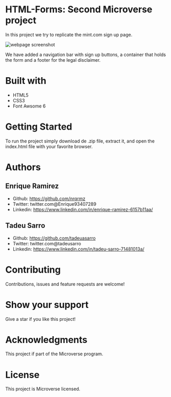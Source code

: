 # HTML-Forms: Second Microverse project

In this project we try to replicate the mint.com sign up page.

![webpage screenshot](https://github.com/nrqrmz/pull-request-test/blob/master/Microverse%20project%202%20screenshot.png)

We have added a navigation bar with sign up buttons, a container that holds the form and a footer for the legal disclaimer.

# Built with

* HTML5
* CSS3
* Font Awsome 6

# Getting Started
To run the project simply download de .zip file, extract it, and open the index.html file with your favorite browser.

# Authors

## Enrique Ramirez
* Github: https://github.com/nrqrmz
* Twitter: twitter.com@Enrique93407289
* Linkedin: https://www.linkedin.com/in/enrique-ramirez-6157b11aa/


## Tadeu Sarro
* Github: https://github.com/tadeuasarro
* Twitter: twitter.com@tadeusarro
* Linkedin: https://www.linkedin.com/in/tadeu-sarro-71481013a/

# Contributing
Contributions, issues and feature requests are welcome!

# Show your support
Give a star if you like this project!

# Acknowledgments
This project if part of the Microverse program.

# License
This project is Microverse licensed.
